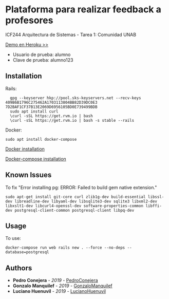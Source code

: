 # Plataforma para realizar feedback a profesores
ICF244 Arquitectura de Sistemas - Tarea 1: Comunidad UNAB

[Demo en Heroku >>]()

* Usuario de prueba: alumno
* Clave de prueba: alumno123

## Installation
Rails:
```Rails
  gpg --keyserver hkp://pool.sks-keyservers.net --recv-keys 409B6B1796C275462A1703113804BB82D39DC0E3 7D2BAF1CF37B13E2069D6956105BD0E739499BDB
  sudo apt install curl
  \curl -sSL https://get.rvm.io | bash
  \curl -sSL https://get.rvm.io | bash -s stable --rails
```
Docker:
```Docker
sudo apt install docker-compose
```
[Docker installation](https://docs.docker.com/install/)

[Docker-compose installation](https://docs.docker.com/compose/install/)

## Known Issues
To fix "Error installing pg: ERROR: Failed to build gem native extension."
```Fix
sudo apt-get install git-core curl zlib1g-dev build-essential libssl-dev libreadline-dev libyaml-dev libsqlite3-dev sqlite3 libxml2-dev libxslt1-dev libcurl4-openssl-dev software-properties-common libffi-dev postgresql-client-common postgresql-client libpq-dev
```

## Usage
To use:
```Docker
docker-compose run web rails new . --force --no-deps --database=postgresql
```

## Authors
* **Pedro Conejera** - *2019* - [PedroConejera](https://github.com/PedroConejera)
* **Gonzalo Manquilef** - *2019* - [GonzaloManquilef](https://github.com/GonzaloManquilef)
* **Luciano Huenuvil** - *2019* - [LucianoHuenuvil](https://github.com/lucianohuenuvil)
